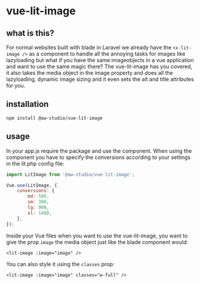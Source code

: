# vue-lit-image

## what is this?

For normal websites built with blade in Laravel we already have the `<x-lit-image />` as a component to handle all the annoying tasks for images like lazyloading but what if you have the same imageobjects in a vue application and want to use the same magic there? The vue-lit-image has you covered, it also takes the media object in the image property and does all the lazyloading, dynamic image sizing and it even sets the alt and title attributes for you.

## installation

`npm install @aw-studio/vue-lit-image`

## usage

In your app.js require the package and use the component. When using the component you have to specify the conversions according to your settings in the lit.php config file:

```js
import LitImage from '@aw-studio/vue-lit-image';

Vue.use(LitImage, {
    conversions: {
        md: 500,
        sm: 300,
        lg: 900,
        xl: 1400,
    },
});
```

Inside your Vue files when you want to use the vue-lit-image, you want to give the prop `image` the media object just like the blade component would:

```vue
<lit-image :image="image" />
```

You can also style it using the `classes` prop:

```vue
<lit-image :image="image" classes="w-full" />
```
